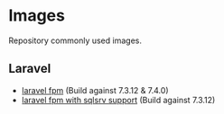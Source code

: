 # Images

Repository commonly used images.

## Laravel

* [laravel fpm](https://hub.docker.com/r/tekook/laravel-fpm) (Build against 7.3.12 & 7.4.0) 
* [laravel fpm with sqlsrv support](https://hub.docker.com/r/tekook/laravel-fpm-sqlsrv) (Build against 7.3.12)